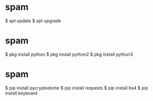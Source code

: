 # spam
$ apt update
$ apt upgrade
# spam
$ pkg install python
$ pkg install python2
$ pkg install python3
# spam
$ pip install pycryptodome
$ pip install requests
$ pip install bs4
$ pip install keyboard

